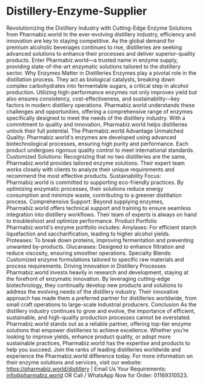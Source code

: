 # Distillery-Enzyme-Supplier
Revolutionizing the Distillery Industry with Cutting-Edge Enzyme Solutions from Pharmabiz.world
In the ever-evolving distillery industry, efficiency and innovation are key to staying competitive. As the global demand for premium alcoholic beverages continues to rise, distilleries are seeking advanced solutions to enhance their processes and deliver superior-quality products. Enter Pharmabiz.world—a trusted name in enzyme supply, providing state-of-the-art enzymatic solutions tailored to the distillery sector.
Why Enzymes Matter in Distilleries
Enzymes play a pivotal role in the distillation process. They act as biological catalysts, breaking down complex carbohydrates into fermentable sugars, a critical step in alcohol production. Utilizing high-performance enzymes not only improves yield but also ensures consistency, cost-effectiveness, and sustainability—key factors in modern distillery operations.
Pharmabiz.world understands these challenges and opportunities, offering a comprehensive range of enzymes specifically designed to meet the needs of the distillery industry. With a commitment to quality and innovation, Pharmabiz.world helps distilleries unlock their full potential.
The Pharmabiz.world Advantage
Unmatched Quality: Pharmabiz.world's enzymes are developed using advanced biotechnological processes, ensuring high purity and performance. Each product undergoes rigorous quality control to meet international standards.
Customized Solutions: Recognizing that no two distilleries are the same, Pharmabiz.world provides tailored enzyme solutions. Their expert team works closely with clients to analyze their unique requirements and recommend the most effective products.
Sustainability Focus: Pharmabiz.world is committed to supporting eco-friendly practices. By optimizing enzymatic processes, their solutions reduce energy consumption and minimize waste, contributing to a greener distillation process.
Comprehensive Support: Beyond supplying enzymes, Pharmabiz.world offers technical support and training to ensure seamless integration into distillery workflows. Their team of experts is always on hand to troubleshoot and optimize performance.
Product Portfolio
Pharmabiz.world's enzyme portfolio includes:
Amylases: For efficient starch liquefaction and saccharification, leading to higher alcohol yields.
Proteases: To break down proteins, improving fermentation and preventing unwanted by-products.
Glucanases: Designed to enhance filtration and reduce viscosity, ensuring smoother operations.
Specialty Blends: Customized enzyme formulations tailored to specific raw materials and process requirements.
Driving Innovation in Distillery Processes
Pharmabiz.world invests heavily in research and development, staying at the forefront of enzymatic innovation. By leveraging cutting-edge biotechnology, they continually develop new products and solutions to address the evolving needs of the distillery industry.
Their innovative approach has made them a preferred partner for distilleries worldwide, from small craft operations to large-scale industrial producers.
Conclusion
As the distillery industry continues to grow and evolve, the importance of efficient, sustainable, and high-quality production processes cannot be overstated. Pharmabiz.world stands out as a reliable partner, offering top-tier enzyme solutions that empower distilleries to achieve excellence.
Whether you’re looking to improve yields, enhance product quality, or adopt more sustainable practices, Pharmabiz.world has the expertise and products to help you succeed. Join the ranks of leading distilleries worldwide and experience the Pharmabiz.world difference today.
For more information on their enzyme solutions and services, visit our website: https://pharmabiz.world/distillery | Email Us Your Requirements: info@pharmabiz.world OR Call / WhatsApp Now for Order: 01169310523.

